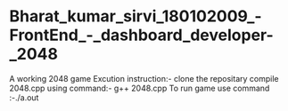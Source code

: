 # Bharat_kumar_sirvi_180102009_-FrontEnd_-_dashboard_developer-_2048
A working 2048 game
Excution instruction:-
clone the repositary 
compile 2048.cpp using command:- g++ 2048.cpp
To run game use command :-./a.out
